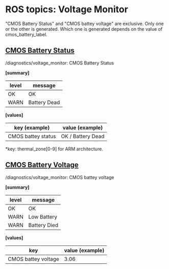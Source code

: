 # ROS topics: Voltage Monitor

"CMOS Battery Status" and "CMOS battey voltage" are exclusive.
Only one or the other is generated.
Which one is generated depends on the value of cmos_battery_label.

## <u>CMOS Battery Status</u>

/diagnostics/voltage_monitor: CMOS Battery Status

<b>[summary]</b>

| level | message     |
| ----- | ----------- |
| OK    | OK          |
| WARN  | Battery Dead |

<b>[values]</b>

| key (example)      | value (example)  |
| ------------------ | ---------------- |
| CMOS battey status | OK / Battery Dead |

\*key: thermal_zone[0-9] for ARM architecture.

## <u>CMOS Battery Voltage</u>

/diagnostics/voltage_monitor: CMOS battey voltage

<b>[summary]</b>

| level | message     |
| ----- | ----------- |
| OK    | OK          |
| WARN  | Low Battery |
| WARN  | Battery Died |

<b>[values]</b>

| key                 | value (example) |
| ------------------- | --------------- |
| CMOS battey voltage | 3.06            |
